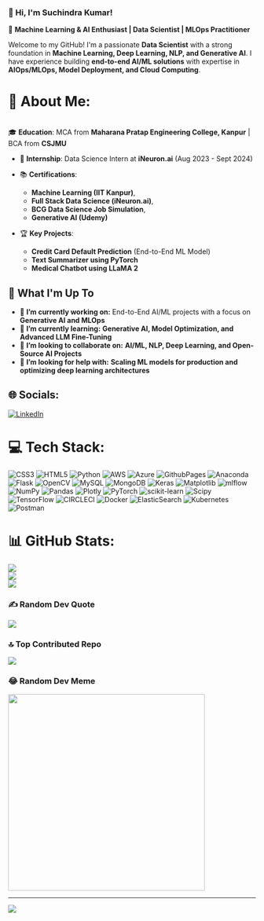 ### 👋 Hi, I'm Suchindra Kumar!  

🚀 **Machine Learning & AI Enthusiast | Data Scientist | MLOps Practitioner**  

Welcome to my GitHub! I'm a passionate **Data Scientist** with a strong foundation in **Machine Learning, Deep Learning, NLP, and Generative AI**. I have experience building **end-to-end AI/ML solutions** with expertise in **AIOps/MLOps, Model Deployment, and Cloud Computing**. 

<!--
**SuchindraKumar/SuchindraKumar** is a ✨ _special_ ✨ repository because its `README.md` (this file) appears on your GitHub profile.

Here are some ideas to get you started:

- 🔭 I’m currently working on ...
- 🌱 I’m currently learning ...
- 👯 I’m looking to collaborate on ...
- 🤔 I’m looking for help with ...
- 💬 Ask me about ...
- 📫 How to reach me: ...
- 😄 Pronouns: ...
- ⚡ Fun fact: ...
-->
# 💫 About Me:
<br>🎓 **Education**: MCA from **Maharana Pratap Engineering College, Kanpur** | BCA from **CSJMU**  
- 💼 **Internship**: Data Science Intern at **iNeuron.ai** (Aug 2023 - Sept 2024)  
- 📚 **Certifications**:
  - **Machine Learning (IIT Kanpur)**,
  -  **Full Stack Data Science (iNeuron.ai)**,
  -  **BCG Data Science Job Simulation**,
  -   **Generative AI (Udemy)**
     
- 🏆 **Key Projects**:  
  - **Credit Card Default Prediction** (End-to-End ML Model)  
  - **Text Summarizer using PyTorch**  
  - **Medical Chatbot using LLaMA 2**  

## 🔭 What I'm Up To  

- 🔭 **I’m currently working on:** End-to-End AI/ML projects with a focus on **Generative AI and MLOps**  
- 🌱 **I’m currently learning:** **Generative AI, Model Optimization, and Advanced LLM Fine-Tuning**  
- 👯 **I’m looking to collaborate on:** **AI/ML, NLP, Deep Learning, and Open-Source AI Projects**  
- 🤔 **I’m looking for help with:** **Scaling ML models for production and optimizing deep learning architectures**  



## 🌐 Socials:
[![LinkedIn](https://img.shields.io/badge/LinkedIn-%230077B5.svg?logo=linkedin&logoColor=white)](https://linkedin.com/in/https://www.linkedin.com/in/suchindra-kumar/) 

# 💻 Tech Stack:
![CSS3](https://img.shields.io/badge/css3-%231572B6.svg?style=for-the-badge&logo=css3&logoColor=white) ![HTML5](https://img.shields.io/badge/html5-%23E34F26.svg?style=for-the-badge&logo=html5&logoColor=white) ![Python](https://img.shields.io/badge/python-3670A0?style=for-the-badge&logo=python&logoColor=ffdd54) ![AWS](https://img.shields.io/badge/AWS-%23FF9900.svg?style=for-the-badge&logo=amazon-aws&logoColor=white) ![Azure](https://img.shields.io/badge/azure-%230072C6.svg?style=for-the-badge&logo=microsoftazure&logoColor=white) ![GithubPages](https://img.shields.io/badge/github%20pages-121013?style=for-the-badge&logo=github&logoColor=white) ![Anaconda](https://img.shields.io/badge/Anaconda-%2344A833.svg?style=for-the-badge&logo=anaconda&logoColor=white) ![Flask](https://img.shields.io/badge/flask-%23000.svg?style=for-the-badge&logo=flask&logoColor=white) ![OpenCV](https://img.shields.io/badge/opencv-%23white.svg?style=for-the-badge&logo=opencv&logoColor=white) ![MySQL](https://img.shields.io/badge/mysql-%2300000f.svg?style=for-the-badge&logo=mysql&logoColor=white) ![MongoDB](https://img.shields.io/badge/MongoDB-%234ea94b.svg?style=for-the-badge&logo=mongodb&logoColor=white) ![Keras](https://img.shields.io/badge/Keras-%23D00000.svg?style=for-the-badge&logo=Keras&logoColor=white) ![Matplotlib](https://img.shields.io/badge/Matplotlib-%23ffffff.svg?style=for-the-badge&logo=Matplotlib&logoColor=black) ![mlflow](https://img.shields.io/badge/mlflow-%23d9ead3.svg?style=for-the-badge&logo=numpy&logoColor=blue) ![NumPy](https://img.shields.io/badge/numpy-%23013243.svg?style=for-the-badge&logo=numpy&logoColor=white) ![Pandas](https://img.shields.io/badge/pandas-%23150458.svg?style=for-the-badge&logo=pandas&logoColor=white) ![Plotly](https://img.shields.io/badge/Plotly-%233F4F75.svg?style=for-the-badge&logo=plotly&logoColor=white) ![PyTorch](https://img.shields.io/badge/PyTorch-%23EE4C2C.svg?style=for-the-badge&logo=PyTorch&logoColor=white) ![scikit-learn](https://img.shields.io/badge/scikit--learn-%23F7931E.svg?style=for-the-badge&logo=scikit-learn&logoColor=white) ![Scipy](https://img.shields.io/badge/SciPy-%230C55A5.svg?style=for-the-badge&logo=scipy&logoColor=%white) ![TensorFlow](https://img.shields.io/badge/TensorFlow-%23FF6F00.svg?style=for-the-badge&logo=TensorFlow&logoColor=white) ![CIRCLECI](https://img.shields.io/badge/CIRCLECI-02303A.svg?style=for-the-badge&logo=CIRCLECI&logoColor=white&color=%23343434) ![Docker](https://img.shields.io/badge/docker-%230db7ed.svg?style=for-the-badge&logo=docker&logoColor=white) ![ElasticSearch](https://img.shields.io/badge/-ElasticSearch-005571?style=for-the-badge&logo=elasticsearch) ![Kubernetes](https://img.shields.io/badge/kubernetes-%23326ce5.svg?style=for-the-badge&logo=kubernetes&logoColor=white) ![Postman](https://img.shields.io/badge/Postman-FF6C37?style=for-the-badge&logo=postman&logoColor=white)
# 📊 GitHub Stats:
![](https://github-readme-stats.vercel.app/api?username=SuchindraKumar&theme=algolia&hide_border=true&include_all_commits=true&count_private=false)<br/>
![](https://github-readme-streak-stats.herokuapp.com/?user=SuchindraKumar&theme=algolia&hide_border=true)<br/>
![](https://github-readme-stats.vercel.app/api/top-langs/?username=SuchindraKumar&theme=algolia&hide_border=true&include_all_commits=true&count_private=false&layout=compact)

### ✍️ Random Dev Quote
![](https://quotes-github-readme.vercel.app/api?type=horizontal&theme=radical)

### 🔝 Top Contributed Repo
![](https://github-contributor-stats.vercel.app/api?username=SuchindraKumar&limit=5&theme=radical&combine_all_yearly_contributions=true)

### 😂 Random Dev Meme
<img src='https://randommeme-five.vercel.app/' style="height: 400px;"/>

---
[![](https://visitcount.itsvg.in/api?id=SuchindraKumar&icon=3&color=0)](https://visitcount.itsvg.in)

<!-- Proudly created with GPRM ( https://gprm.itsvg.in ) -->
